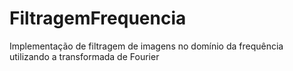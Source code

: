 # FiltragemFrequencia
Implementação de filtragem de imagens no domínio da frequência utilizando a transformada de Fourier
